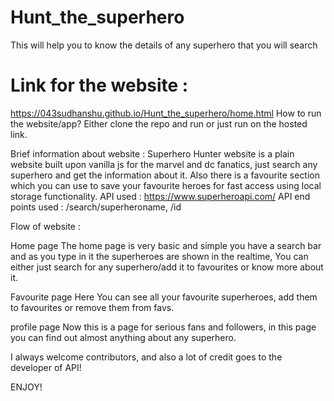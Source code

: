 # Hunt_the_superhero
This will help you to know the details of any superhero that you will search
# Link for the website : 
https://043sudhanshu.github.io/Hunt_the_superhero/home.html
How to run the website/app?
Either clone the repo and run or just run on the hosted link.

Brief information about website :
Superhero Hunter website is a plain website built upon vanilla js for the marvel and dc fanatics, just search any superhero and get the information about it. Also there is a favourite section which you can use to save your favourite heroes for fast access using local storage functionality.
API used : https://www.superheroapi.com/
API end points used : /search/superheroname, /id

Flow of website :

Home page
The home page is very basic and simple you have a search bar and as you type in it the superheroes are shown in the realtime, You can either just search for any superhero/add it to favourites or know more about it.

Favourite page
Here You can see all your favourite superheroes, add them to favourites or remove them from favs.

profile page
Now this is a page for serious fans and followers, in this page you can find out almost anything about any superhero.

I always welcome contributors, and also a lot of credit goes to the developer of API!

ENJOY!
